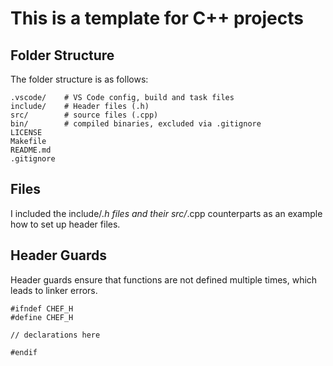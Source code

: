 # This is a template for C++ projects

## Folder Structure

The folder structure is as follows:

```
.vscode/    # VS Code config, build and task files
include/    # Header files (.h)
src/        # source files (.cpp)
bin/        # compiled binaries, excluded via .gitignore
LICENSE
Makefile    
README.md
.gitignore
```

## Files

I included the include/*.h files and their src/*.cpp counterparts as an example how to set up header files.

## Header Guards

Header guards ensure that functions are not defined multiple times, which leads to linker errors.

```
#ifndef CHEF_H
#define CHEF_H

// declarations here

#endif
```
